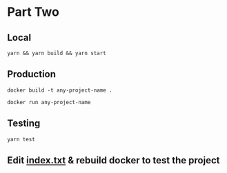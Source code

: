 # Part Two

## Local

```
yarn && yarn build && yarn start
```

## Production

```
docker build -t any-project-name .
```

```
docker run any-project-name
```

## Testing
```
yarn test
```

## Edit  [index.txt](index.txt) & rebuild docker to test the project
